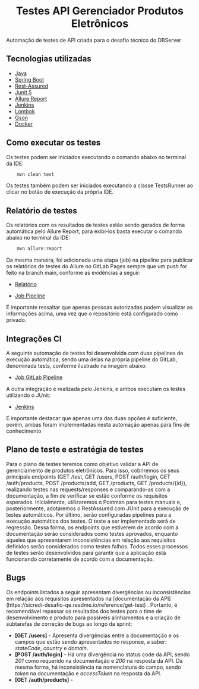 <h1 align="center">Testes API Gerenciador Produtos Eletrônicos</h1>

<p>Automação de testes de API criada para o desafio técnico do DBServer</p>

## Tecnologias utilizadas
- [Java](https://www.java.com/pt-BR/)
- [Spring Boot](https://spring.io/projects/spring-boot)
- [Rest-Assured](https://mvnrepository.com/artifact/io.rest-assured/rest-assured)
- [Junit 5](https://mvnrepository.com/artifact/org.junit.jupiter/junit-jupiter-api)
- [Allure Report](https://docs.qameta.io/allure/#_junit_5)
- [Jenkins](https://www.jenkins.io/)
- [Lombok](https://mvnrepository.com/artifact/org.projectlombok/lombok)
- [Gson](https://mvnrepository.com/artifact/com.google.code.gson/gson)
- [Docker](https://www.docker.com/)

## Como executar os testes
<p>Os testes podem ser iniciados executando o comando abaixo no terminal da IDE:</p>

```java
    mvn clean test
```
<p>Os testes também podem ser iniciados executando a classe TestsRunner ao clicar no botão de execução da própria IDE.</p>

## Relatório de testes
<p>Os relatórios com os resultados de testes estão sendo gerados de forma automática pelo Allure Report, para exibi-los basta executar o comando abaixo no terminal da IDE:</p>

```java
    mvn allure:report
```

<p>Da mesma maneira, foi adicionada uma etapa (job) na pipeline para publicar os relatórios de testes do Allure no GitLab Pages sempre que um push for feito na branch main, conforme as evidências a seguir:</p>

- [Relatório](https://brunorgdsantos.gitlab.io/-/db-server-desafio-tecnico-2025/-/jobs/9232825581/artifacts/public/index.html)

- [Job Pipeline](https://gitlab.com/brunorgdsantos/db-server-desafio-tecnico-2025/-/pipelines/1686817908)
  
<p>É importante ressaltar que apenas pessoas autorizadas podem visualizar as informações acima, uma vez que o repositório está configurado como privado.</p>

## Integrações CI
<p>A seguinte automação de testes foi desenvolvida com duas pipelines de execução automática, sendo uma delas na própria pipeline do GitLab, denominada tests, conforme ilustrado na imagem abaixo:</p>

- [Job GitLab Pipeline](https://gitlab.com/brunorgdsantos/db-server-desafio-tecnico-2025/-/pipelines/1686817908)

<p>A outra integração é realizada pelo Jenkins, e ambos executam os testes utilizando o JUnit:</p>

- [Jenkins](https://drive.google.com/file/d/12EtrQ-MfQwShXnY7dpax9NuqT2s143Hc/view?usp=sharing)

<p>É importante destacar que apenas uma das duas opções é suficiente, porém, ambas foram implementadas nesta automação apenas para fins de conhecimento</p>

## Plano de teste e estratégia de testes
<p>Para o plano de testes teremos como objetivo validar a API de gerenciamento de produtos eletrônicos. Para isso, cobriremos os seus principais endpoints (GET /test, GET /users, POST /auth/login, GET /auth/products, POST /products/add, GET /products, GET /products/{id}), realizando testes nas requests/responses e comparando-as com a documentação, a fim de verificar se estão conforme os requisitos esperados. Inicialmente, utilizaremos o Postman para testes manuais e, posteriormente, adotaremos o RestAssured com JUnit para a execução de testes automáticos. Por último, serão configuradas pipelines para a execução automática dos testes. O teste a ser implementado será de regressão. Dessa forma, os endpoints que estiverem de acordo com a documentação serão considerados como testes aprovados, enquanto aqueles que apresentarem inconsistências em relação aos requisitos definidos serão considerados como testes falhos. Todos esses processos de testes serão desenvolvidos para garantir que a aplicação está funcionando corretamente de acordo com a documentação.</p>

## Bugs
<p>Os endpoints listados a seguir apresentam divergências ou inconsistências em relação aos requisitos apresentados na [documentação da API](https://sicredi-desafio-qe.readme.io/reference/get-test) . Portanto, é recomendável repassar os resultados dos testes para o time de desenvolvimento e produto para possíveis alinhamentos e a criação de subtarefas de correção de bugs ao longo da sprint:<p>

- **[GET /users]** - Apresenta divergências entre a documentação e os campos que estão sendo apresentados no response, a saber: *stateCode*, *country* e *domain*.
- **[POST /auth/login]** - Há uma divergência no status code da API, sendo *201* como requerido na documentação e *200* na resposta da API. Da mesma forma, há inconsistência na nomenclatura do campo, sendo *token* na documentação e *accessToken* na resposta da API.
- **[GET /auth/products]** - 
 
